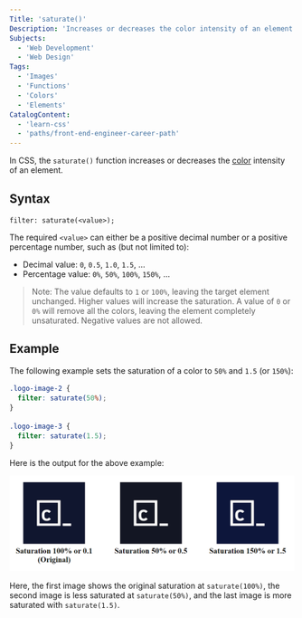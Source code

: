 ```yaml
---
Title: 'saturate()'
Description: 'Increases or decreases the color intensity of an element.'
Subjects:
  - 'Web Development'
  - 'Web Design'
Tags:
  - 'Images'
  - 'Functions'
  - 'Colors'
  - 'Elements'
CatalogContent:
  - 'learn-css'
  - 'paths/front-end-engineer-career-path'
---
```


In CSS, the `saturate()` function increases or decreases the [color](https://www.codecademy.com/resources/docs/css/colors) intensity of an element.

## Syntax

```pseudo
filter: saturate(<value>);
```

The required `<value>` can either be a positive decimal number or a positive percentage number, such as (but not limited to):

- Decimal value: `0`, `0.5`, `1.0`, `1.5`, ...
- Percentage value: `0%`, `50%`, `100%`, `150%`, ...

> Note: The value defaults to `1` or `100%`, leaving the target element unchanged. Higher values will increase the saturation. A value of `0` or `0%` will remove all the colors, leaving the element completely unsaturated. Negative values are not allowed.

## Example

The following example sets the saturation of a color to `50%` and `1.5` (or `150%`):

```css
.logo-image-2 {
  filter: saturate(50%);
}

.logo-image-3 {
  filter: saturate(1.5);
}
```

Here is the output for the above example:

![Output for the above example on saturate()](https://raw.githubusercontent.com/Codecademy/docs/main/media/css-filterfunction-saturate-example.png)

Here, the first image shows the original saturation at `saturate(100%)`, the second image is less saturated at `saturate(50%)`, and the last image is more saturated with `saturate(1.5)`.
